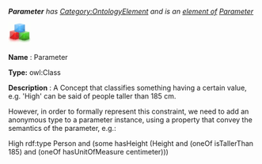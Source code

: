 ___Parameter__ 
 has
 [Category:OntologyElement](../../Category/OntologyElement "Category:OntologyElement") 
 and is an
 [element of](../../Property/ElementOf "Property:ElementOf") 
[Parameter](../../Submissions/Parameter "Submissions:Parameter")_




  





[![Class](../images/thumb/2/27/Class.gif/45px-Class.gif)](../../Image/Class.gif "Class")


__Name__ 
 : Parameter
 



__Type:__ 
 owl:Class
 



__Description__ 
 : A Concept that classifies something having a certain value, e.g. 'High' can be said of people taller than 185 cm.
 



 However, in order to formally represent this constraint, we need to add an anonymous type to a parameter instance, using a property that convey the semantics of the parameter, e.g.:
 



 High rdf:type Person and (some hasHeight (Height and (oneOf isTallerThan 185) and (oneOf hasUnitOfMeasure centimeter)))